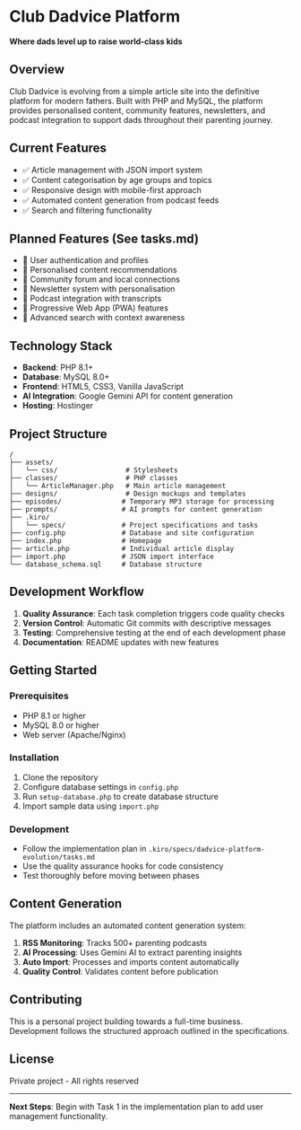# Club Dadvice Platform

**Where dads level up to raise world-class kids**

## Overview

Club Dadvice is evolving from a simple article site into the definitive platform for modern fathers. Built with PHP and MySQL, the platform provides personalised content, community features, newsletters, and podcast integration to support dads throughout their parenting journey.

## Current Features

- ✅ Article management with JSON import system
- ✅ Content categorisation by age groups and topics
- ✅ Responsive design with mobile-first approach
- ✅ Automated content generation from podcast feeds
- ✅ Search and filtering functionality

## Planned Features (See tasks.md)

- 🚧 User authentication and profiles
- 🚧 Personalised content recommendations
- 🚧 Community forum and local connections
- 🚧 Newsletter system with personalisation
- 🚧 Podcast integration with transcripts
- 🚧 Progressive Web App (PWA) features
- 🚧 Advanced search with context awareness

## Technology Stack

- **Backend**: PHP 8.1+
- **Database**: MySQL 8.0+
- **Frontend**: HTML5, CSS3, Vanilla JavaScript
- **AI Integration**: Google Gemini API for content generation
- **Hosting**: Hostinger

## Project Structure

```
/
├── assets/
│   └── css/                 # Stylesheets
├── classes/                 # PHP classes
│   └── ArticleManager.php   # Main article management
├── designs/                 # Design mockups and templates
├── episodes/               # Temporary MP3 storage for processing
├── prompts/                # AI prompts for content generation
├── .kiro/
│   └── specs/              # Project specifications and tasks
├── config.php              # Database and site configuration
├── index.php               # Homepage
├── article.php             # Individual article display
├── import.php              # JSON import interface
└── database_schema.sql     # Database structure
```

## Development Workflow

1. **Quality Assurance**: Each task completion triggers code quality checks
2. **Version Control**: Automatic Git commits with descriptive messages
3. **Testing**: Comprehensive testing at the end of each development phase
4. **Documentation**: README updates with new features

## Getting Started

### Prerequisites
- PHP 8.1 or higher
- MySQL 8.0 or higher
- Web server (Apache/Nginx)

### Installation
1. Clone the repository
2. Configure database settings in `config.php`
3. Run `setup-database.php` to create database structure
4. Import sample data using `import.php`

### Development
- Follow the implementation plan in `.kiro/specs/dadvice-platform-evolution/tasks.md`
- Use the quality assurance hooks for code consistency
- Test thoroughly before moving between phases

## Content Generation

The platform includes an automated content generation system:
1. **RSS Monitoring**: Tracks 500+ parenting podcasts
2. **AI Processing**: Uses Gemini AI to extract parenting insights
3. **Auto Import**: Processes and imports content automatically
4. **Quality Control**: Validates content before publication

## Contributing

This is a personal project building towards a full-time business. Development follows the structured approach outlined in the specifications.

## License

Private project - All rights reserved

---

**Next Steps**: Begin with Task 1 in the implementation plan to add user management functionality.